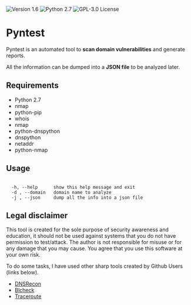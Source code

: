 ![[Version 1.6](https://github.com/R3nt0n)](http://img.shields.io/badge/version-v1.6-orange.svg)
![[Python 2.7](https://github.com/R3nt0n)](http://img.shields.io/badge/python-2.7-blue.svg)
![[GPL-3.0 License](https://github.com/R3nt0n)](https://img.shields.io/badge/license-GPL%203.0-brightgreen.svg)



# Pyntest
Pyntest is an automated tool to **scan domain vulnerabilities** and generate reports.

All the information can be dumped into a **JSON file** to be analyzed later.


## Requirements
+ Python 2.7
+ nmap
+ python-pip
+ whois
+ nmap
+ python-dnspython
+ dnspython
+ netaddr
+ python-nmap

## Usage
```

  -h, --help      show this help message and exit
  -d , --domain   domain name to analyze
  -j , --json     dump all the info into a json file

```


## Legal disclaimer
This tool is created for the sole purpose of security awareness and education, it should not be used against systems that you do not have permission to test/attack. The author is not responsible for misuse or for any damage that you may cause. You agree that you use this software at your own risk.

To do some tasks, I have used other sharp tools created by Github Users (links below).

+ [DNSRecon](https://github.com/darkoperator/dnsrecon)
+ [Blcheck](https://github.com/IntellexApps/blcheck)
+ [Traceroute](https://github.com/ayeowch/traceroute)
